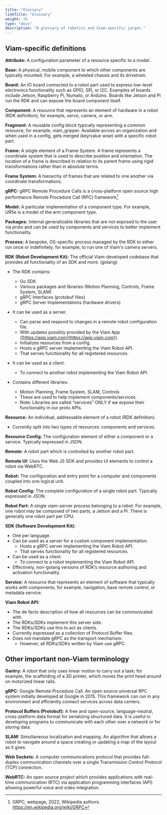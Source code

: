 ```yaml
---
title: "Glossary"
linkTitle: "Glossary"
weight: 30
type: "docs"
description: "A glossary of robotics and Viam-specific jargon."
---
```


## Viam-specific definitions

**Attribute:** A configuration parameter of a resource specific to a model.

**Base:** A physical, mobile component to which other components are typically mounted.
For example, a wheeled chassis and its drivetrain.

**Board:** An IO board connected to a robot part used to express low-level electronics functionality such as GPIO, SPI, or I2C.
Examples of boards include Jetson, Raspberry Pi, Numato, or Arduino.
Boards like Jetson and Pi run the RDK and can expose the board component itself.

**Component:** A resource that represents an element of hardware in a robot (RDK definition); for example, servo, camera, or arm.

**Fragment:** A reusable config block typically representing a common resource; for example, viam_gripper.
Available across an organization and when used in a config, gets merged (key/value wise) with a specific robot part.

**Frame:** A single element of a Frame System.
A frame represents a coordinate system that is used to describe position and orientation.
The location of a frame is described in relation to its parent frame using rigid transformations rather than in absolute terms.

**Frame System:** A hierarchy of frames that are related to one another via coordinate transformations.

**gRPC:** gRPC Remote Procedure Calls is a cross-platform open source high performance Remote Procedure Call (RPC) framework[^grpc].

[^grpc]: GRPC, webpage, 2022, Wikipedia authors: https://en.wikipedia.org/wiki/GRPC

**Model:** A particular implementation of a component type.
For example, UR5e is a model of the arm component type.

**Packages:** Internal generalizable libraries that are not exposed to the user via proto and can be used by components and services to better implement functionality.

**Process:** A bespoke, OS-specific process managed by the RDK to either run once or indefinitely; for example, to run one of Viam's camera servers.

**RDK (Robot Development Kit):** The official Viam-developed codebase that provides all functionality of an SDK and more. (golang)

* The RDK contains: 
    * Go SDK
    * Various packages and libraries (Motion Planning, Controls, Frame System, SLAM)
    * gRPC Interfaces (protobuf files)
    * gRPC Server Implementations (hardware drivers)

* It can be used as a server.
    * Can parse and respond to changes in a remote robot configuration file.
    * With updates possibly provided by the Viam App ([https://app.viam.com](https://app.viam.com)).
    * Initializes resources from a config.
    * Hosts a gRPC server implementing the Viam Robot API.
    * That serves functionality for all registered resources.

* It can be used as a client.
    * To connect to another robot implementing the Viam Robot API.

* Contains different libraries:
    * Motion Planning, Frame System, SLAM, Controls
    * These are used to help implement components/services.
    * Note: Libraries are called “services” ONLY if we expose their functionality in our proto APIs.

**Resource:** An individual, addressable element of a robot (RDK definition).

* Currently split into two types of resources: components and services.

**Resource Config:** The configuration element of either a component or a service.
Typically expressed in JSON.

**Remote:** A robot part which is controlled by another robot part.

**Remote UI:** Uses the Web JS SDK and provides UI elements to control a robot via WebRTC.

**Robot:** The configuration and entry point for a computer and components coupled into one logical unit.

**Robot Config:** The complete configuration of a single robot part.
Typically expressed in JSON.

**Robot Part:** A single viam-server process belonging to a robot.
For example, one robot may be composed of two parts, a Jetson and a Pi.
There is generally one robot part per CPU.

**SDK (Software Development Kit):**

* One per language.
* Can be used as a server for a custom component implementation.
    * Hosts a gRPC server implementing the Viam Robot API.
    * That serves functionality for all registered resources.
* Can be used as a client.
    * To connect to a robot implementing the Viam Robot API.
* Effectively, non-golang versions of RDK’s resource authoring and activation functionality.

**Service:** A resource that represents an element of software that typically works with components; for example, navigation, base remote control, or metadata service.

**Viam Robot API:**

* The de facto description of how all resources can be communicated with.
* The RDKs/SDKs implement this server side.
* The RDKs/SDKs use this to act as clients.
* Currently expressed as a collection of Protocol Buffer files.
* Does not mandate gRPC as the transport mechanism.
    * However, all RDKs/SDKs written by Viam use gRPC.

## Other important non-Viam terminology

**Gantry:** A robot that only uses linear motion to carry out a task; for example, the scaffolding of a 3D printer, which moves the print head around on motorized linear rails.

**gRPC:** Google Remote Procedure Call.
An open source universal RPC system initially developed at Google in 2015.
This framework can run in any environment and efficiently connect services across data centers.

**Protocol Buffers (Protobuf):** A free and open-source, language-neutral, cross-platform data format for serializing structured data.
It is useful in developing programs to communicate with each other over a network or for storing data.

**SLAM:** Simultaneous localization and mapping.
An algorithm that allows a robot to navigate around a space creating or updating a map of the layout as it goes.

**Web Sockets:** A computer communications protocol that provides full-duplex communication channels over a single Transmission Control Protocol (TCP) connection.

**WebRTC:** An open source project which provides applications with real-time communication (RTC) via application programming interfaces (API) allowing powerful voice and video integration.
